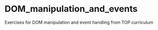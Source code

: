 # DOM_manipulation_and_events

Exercises for DOM manipulation and event handling from TOP curriculum
